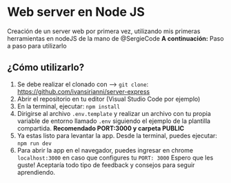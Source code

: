# Web server en Node JS

Creación de un server web por primera vez, utilizando mis primeras herramientas en nodeJS de la mano de @SergieCode
 **A continuación:** Paso a paso para utilizarlo


## ¿Cómo utilizarlo?

1. Se debe realizar el clonado con --> `git clone`: https://github.com/ivansirianni/server-express
2. Abrir el repositorio en tu editor (Visual Studio Code por ejemplo)
3. En la terminal, ejecutar: `npm install`
4. Dirigirse al archivo `.env.template` y realizar un archivo con tu propia variable de entorno llamado `.env` siguiendo el ejemplo de la plantilla compartida. **Recomendado PORT:3000 y carpeta PUBLIC**
5. Ya estas listo para levantar la app. Desde la terminal, puedes ejecutar: `npm run dev`
6. Para abrir la app en el navegador, puedes ingresar en chrome `localhost:3000` en caso que configures tu `PORT: 3000`
Espero que les guste! Aceptaría todo tipo de feedback y consejos para seguir aprendiendo.